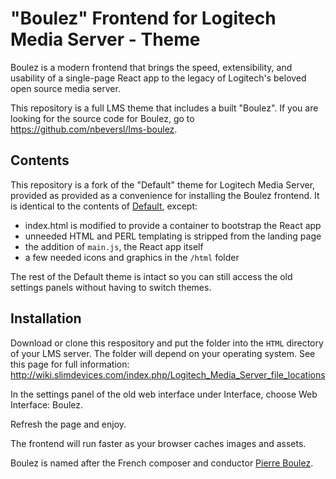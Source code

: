 # "Boulez" Frontend for Logitech Media Server - Theme

Boulez is a modern frontend that brings the speed, extensibility, and usability of a single-page React app to the legacy of Logitech's beloved open source media server.

This repository is a full LMS theme that includes a built "Boulez".
If you are looking for the source code for Boulez, go to https://github.com/nbeversl/lms-boulez. 

## Contents

This repository is a fork of the "Default" theme for Logitech Media Server, provided as provided as a convenience for installing the Boulez frontend. It is identical to the contents of [Default](https://github.com/Logitech/slimserver/tree/public/8.0/HTML/Default), except:

- index.html is modified to provide a container to bootstrap the React app
- unneeded HTML and PERL templating is stripped from the landing page
- the addition of `main.js`, the React app itself
- a few needed icons and graphics in the `/html` folder

The rest of the Default theme is intact so you can still access the old settings panels without having to switch themes.

## Installation

Download or clone this respository and put the folder into the `HTML` directory of your LMS server. The folder will depend on your operating system. See this page for full information: http://wiki.slimdevices.com/index.php/Logitech_Media_Server_file_locations

In the settings panel of the old web interface under Interface, choose Web Interface: Boulez. 

Refresh the page and enjoy.

The frontend will run faster as your browser caches images and assets.

Boulez is named after the French composer and conductor [Pierre Boulez](https://nyphil.org/about-us/artists/pierre-boulez-1).
